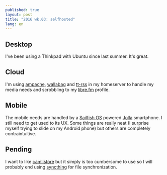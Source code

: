 ```yaml
---
published: true
layout: post
title: "2016 wk.03: selfhosted"
lang: en
---
```


## Desktop

I've been using a Thinkpad with Ubuntu since last summer. It's great.

## Cloud

I'm using [ampache][], [wallabag][] and [tt-rss][] in my homeserver to
handle my media needs and scrobbling to my [libre.fm][] profile.

## Mobile

The mobile needs are handled by a [Sailfish OS][] powered [Jolla][]
smartphone. I still need to get used to its UX. Some things are really
neat (I surprise myself trying to slide on my Android phone) but
others are completely contraintuitive.

## Pending

I want to like [camlistore][] but it simply is too cumbersome to use
so I will probably end using [syncthing][] for file synchronization.

[ampache]: http://ampache.org/
[wallabag]: https://wallabag.org/
[tt-rss]: https://tt-rss.org/
[libre.fm]: https://libre.fm/user/itorres
[Jolla]: https://jolla.com/
[Sailfish OS]: https://sailfishos.org/
[camlistore]: https://camlistore.org/
[syncthing]: https://syncthing.net/
